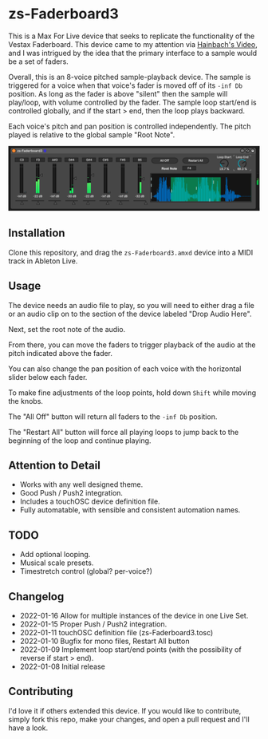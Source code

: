 # zs-Faderboard3

This is a Max For Live device that seeks to replicate the functionality of the Vestax Faderboard. This device came to my attention via [Hainbach's Video](https://www.youtube.com/watch?v=E1Kr0EJwZ-c), and I was intrigued by the idea that the primary interface to a sample would be a set of faders.

Overall, this is an 8-voice pitched sample-playback device. The sample is triggered for a voice when that voice's fader is moved off of its `-inf Db` position. As long as the fader is above "silent" then the sample will play/loop, with volume controlled by the fader. The sample loop start/end is controlled globally, and if the start > end, then the loop plays backward.

Each voice's pitch and pan position is controlled independently. The pitch played is relative to the global sample "Root Note".

![How it Looks](images/device.png)

## Installation

Clone this repository, and drag the `zs-Faderboard3.amxd` device into a MIDI track in Ableton Live.

## Usage

The device needs an audio file to play, so you will need to either drag a file or an audio clip on to the section of the device labeled "Drop Audio Here".

Next, set the root note of the audio.

From there, you can move the faders to trigger playback of the audio at the pitch indicated above the fader.

You can also change the pan position of each voice with the horizontal slider below each fader.

To make fine adjustments of the loop points, hold down `Shift` while moving the knobs.

The "All Off" button will return all faders to the `-inf Db` position.

The "Restart All" button will force all playing loops to jump back to the beginning of the loop and continue playing.

## Attention to Detail

* Works with any well designed theme.
* Good Push / Push2 integration.
* Includes a touchOSC device definition file.
* Fully automatable, with sensible and consistent automation names.

## TODO

* Add optional looping.
* Musical scale presets.
* Timestretch control (global? per-voice?)

## Changelog

* 2022-01-16 Allow for multiple instances of the device in one Live Set.
* 2022-01-15 Proper Push / Push2 integration.
* 2022-01-11 touchOSC definition file (zs-Faderboard3.tosc)
* 2022-01-10 Bugfix for mono files, Restart All button
* 2022-01-09 Implement loop start/end points (with the possibility of reverse if start > end).
* 2022-01-08 Initial release

## Contributing

I'd love it if others extended this device. If you would like to contribute, simply fork this repo, make your changes, and open a pull request and I'll have a look.
